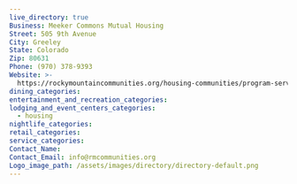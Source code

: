 ```yaml
---
live_directory: true
Business: Meeker Commons Mutual Housing
Street: 505 9th Avenue
City: Greeley
State: Colorado
Zip: 80631
Phone: (970) 378-9393
Website: >-
  https://rockymountaincommunities.org/housing-communities/program-service-descriptions/meeker-commons-greeley-co/
dining_categories:
entertainment_and_recreation_categories:
lodging_and_event_centers_categories:
  - housing
nightlife_categories:
retail_categories:
service_categories:
Contact_Name:
Contact_Email: info@rmcommunities.org
Logo_image_path: /assets/images/directory/directory-default.png
---
```


